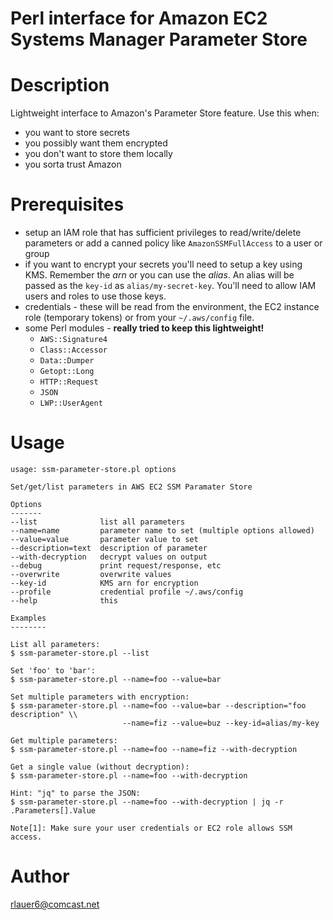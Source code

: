 # Perl interface for Amazon EC2 Systems Manager Parameter Store

# Description

Lightweight interface to Amazon's Parameter Store feature.  Use this
when:

- you want to store secrets
- you possibly want them encrypted
- you don't want to store them locally
- you sorta trust Amazon

# Prerequisites

- setup an IAM role that has sufficient privileges to
read/write/delete parameters or add a canned policy like
`AmazonSSMFullAccess` to a user or group
- if you want to encrypt your secrets you'll need to setup a key using
KMS. Remember the _arn_ or you can use the _alias_.  An alias will be
passed as the `key-id` as `alias/my-secret-key`. You'll need to allow
IAM users and roles to use those keys.
- credentials - these will be read from the environment, the EC2
instance role (temporary tokens) or from your `~/.aws/config` file.
- some Perl modules - __really tried to keep this lightweight!__
  - `AWS::Signature4`
  - `Class::Accessor`
  - `Data::Dumper`
  - `Getopt::Long`
  - `HTTP::Request`
  - `JSON`
  - `LWP::UserAgent`


# Usage

```
usage: ssm-parameter-store.pl options

Set/get/list parameters in AWS EC2 SSM Paramater Store

Options
-------
--list              list all parameters
--name=name         parameter name to set (multiple options allowed)
--value=value       parameter value to set
--description=text  description of parameter
--with-decryption   decrypt values on output
--debug             print request/response, etc
--overwrite         overwrite values
--key-id            KMS arn for encryption
--profile           credential profile ~/.aws/config
--help              this

Examples
--------

List all parameters:
$ ssm-parameter-store.pl --list

Set 'foo' to 'bar':
$ ssm-parameter-store.pl --name=foo --value=bar

Set multiple parameters with encryption:
$ ssm-parameter-store.pl --name=foo --value=bar --description="foo description" \\
                         --name=fiz --value=buz --key-id=alias/my-key

Get multiple parameters:
$ ssm-parameter-store.pl --name=foo --name=fiz --with-decryption

Get a single value (without decryption):
$ ssm-parameter-store.pl --name=foo --with-decryption

Hint: "jq" to parse the JSON:
$ ssm-parameter-store.pl --name=foo --with-decryption | jq -r .Parameters[].Value

Note[1]: Make sure your user credentials or EC2 role allows SSM access.
```

# Author

rlauer6@comcast.net
